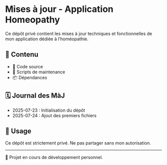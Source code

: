 # Mises à jour - Application Homeopathy

Ce dépôt privé contient les mises à jour techniques et fonctionnelles de mon application dédiée à l’homéopathie.

## 💾 Contenu
- 📁 Code source
- 🔧 Scripts de maintenance
- 📦 Dépendances

## 🗓️ Journal des MàJ
- 2025-07-23 : Initialisation du dépôt
- 2025-07-24 : Ajout des premiers fichiers

## 🔐 Usage
Ce dépôt est strictement privé. Ne pas partager sans mon autorisation.

---

🌿 Projet en cours de développement personnel.
